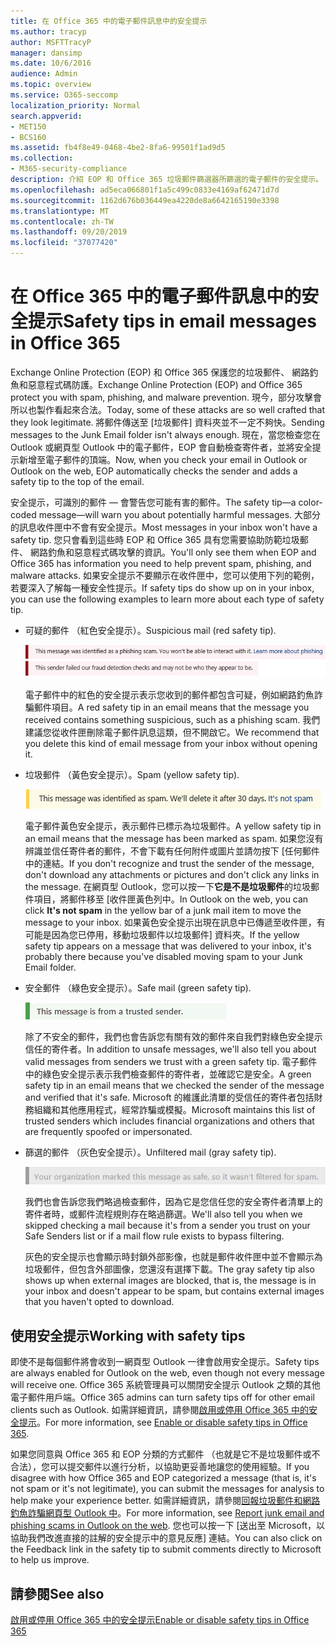 ```yaml
---
title: 在 Office 365 中的電子郵件訊息中的安全提示
ms.author: tracyp
author: MSFTTracyP
manager: dansimp
ms.date: 10/6/2016
audience: Admin
ms.topic: overview
ms.service: O365-seccomp
localization_priority: Normal
search.appverid:
- MET150
- BCS160
ms.assetid: fb4f8e49-0468-4be2-8fa6-99501f1ad9d5
ms.collection:
- M365-security-compliance
description: 介紹 EOP 和 Office 365 垃圾郵件篩選器所篩選的電子郵件的安全提示。
ms.openlocfilehash: ad5eca066801f1a5c499c0833e4169af62471d7d
ms.sourcegitcommit: 1162d676b036449ea4220de8a6642165190e3398
ms.translationtype: MT
ms.contentlocale: zh-TW
ms.lasthandoff: 09/20/2019
ms.locfileid: "37077420"
---
```

# <a name="safety-tips-in-email-messages-in-office-365"></a><span data-ttu-id="37af5-103">在 Office 365 中的電子郵件訊息中的安全提示</span><span class="sxs-lookup"><span data-stu-id="37af5-103">Safety tips in email messages in Office 365</span></span>

<span data-ttu-id="37af5-104">Exchange Online Protection (EOP) 和 Office 365 保護您的垃圾郵件、 網路釣魚和惡意程式碼防護。</span><span class="sxs-lookup"><span data-stu-id="37af5-104">Exchange Online Protection (EOP) and Office 365 protect you with spam, phishing, and malware prevention.</span></span> <span data-ttu-id="37af5-105">現今，部分攻擊會所以也製作看起來合法。</span><span class="sxs-lookup"><span data-stu-id="37af5-105">Today, some of these attacks are so well crafted that they look legitimate.</span></span> <span data-ttu-id="37af5-106">將郵件傳送至 [垃圾郵件] 資料夾並不一定不夠快。</span><span class="sxs-lookup"><span data-stu-id="37af5-106">Sending messages to the Junk Email folder isn't always enough.</span></span> <span data-ttu-id="37af5-107">現在，當您檢查您在 Outlook 或網頁型 Outlook 中的電子郵件，EOP 會自動檢查寄件者，並將安全提示新增至電子郵件的頂端。</span><span class="sxs-lookup"><span data-stu-id="37af5-107">Now, when you check your email in Outlook or Outlook on the web, EOP automatically checks the sender and adds a safety tip to the top of the email.</span></span> 
  
<span data-ttu-id="37af5-108">安全提示，可識別的郵件 — 會警告您可能有害的郵件。</span><span class="sxs-lookup"><span data-stu-id="37af5-108">The safety tip—a color-coded message—will warn you about potentially harmful messages.</span></span> <span data-ttu-id="37af5-109">大部分的訊息收件匣中不會有安全提示。</span><span class="sxs-lookup"><span data-stu-id="37af5-109">Most messages in your inbox won't have a safety tip.</span></span> <span data-ttu-id="37af5-110">您只會看到這些時 EOP 和 Office 365 具有您需要協助防範垃圾郵件、 網路釣魚和惡意程式碼攻擊的資訊。</span><span class="sxs-lookup"><span data-stu-id="37af5-110">You'll only see them when EOP and Office 365 has information you need to help prevent spam, phishing, and malware attacks.</span></span> <span data-ttu-id="37af5-111">如果安全提示不要顯示在收件匣中，您可以使用下列的範例，若要深入了解每一種安全性提示。</span><span class="sxs-lookup"><span data-stu-id="37af5-111">If safety tips do show up on in your inbox, you can use the following examples to learn more about each type of safety tip.</span></span>
  
- <span data-ttu-id="37af5-112">可疑的郵件 （紅色安全提示）。</span><span class="sxs-lookup"><span data-stu-id="37af5-112">Suspicious mail (red safety tip).</span></span>
    
    ![如果螢幕擷取畫面會顯示紅色的安全提示。](../media/5078a0be-e556-44a1-b169-09d780d26898.png)
  
    <span data-ttu-id="37af5-114">電子郵件中的紅色的安全提示表示您收到的郵件都包含可疑，例如網路釣魚詐騙郵件項目。</span><span class="sxs-lookup"><span data-stu-id="37af5-114">A red safety tip in an email means that the message you received contains something suspicious, such as a phishing scam.</span></span> <span data-ttu-id="37af5-115">我們建議您從收件匣刪除電子郵件訊息這類，但不開啟它。</span><span class="sxs-lookup"><span data-stu-id="37af5-115">We recommend that you delete this kind of email message from your inbox without opening it.</span></span>
    
- <span data-ttu-id="37af5-116">垃圾郵件 （黃色安全提示）。</span><span class="sxs-lookup"><span data-stu-id="37af5-116">Spam (yellow safety tip).</span></span>
    
    ![螢幕擷取畫面，顯示一個黃色的安全提示。](../media/793c9265-ea44-48fd-a98f-804fadd4163b.png)
  
    <span data-ttu-id="37af5-118">電子郵件黃色安全提示，表示郵件已標示為垃圾郵件。</span><span class="sxs-lookup"><span data-stu-id="37af5-118">A yellow safety tip in an email means that the message has been marked as spam.</span></span> <span data-ttu-id="37af5-119">如果您沒有辨識並信任寄件者的郵件，不會下載有任何附件或圖片並請勿按下 [任何郵件中的連結。</span><span class="sxs-lookup"><span data-stu-id="37af5-119">If you don't recognize and trust the sender of the message, don't download any attachments or pictures and don't click any links in the message.</span></span> <span data-ttu-id="37af5-120">在網頁型 Outlook，您可以按一下**它是不是垃圾郵件**的垃圾郵件項目，將郵件移至 [收件匣黃色列中。</span><span class="sxs-lookup"><span data-stu-id="37af5-120">In Outlook on the web, you can click **It's not spam** in the yellow bar of a junk mail item to move the message to your inbox.</span></span> <span data-ttu-id="37af5-121">如果黃色安全提示出現在訊息中已傳遞至收件匣，有可能是因為您已停用，移動垃圾郵件以垃圾郵件] 資料夾。</span><span class="sxs-lookup"><span data-stu-id="37af5-121">If the yellow safety tip appears on a message that was delivered to your inbox, it's probably there because you've disabled moving spam to your Junk Email folder.</span></span> 
    
- <span data-ttu-id="37af5-122">安全郵件 （綠色安全提示）。</span><span class="sxs-lookup"><span data-stu-id="37af5-122">Safe mail (green safety tip).</span></span>
    
    ![如果螢幕擷取畫面顯示綠色安全提示。](../media/acbc11d0-f626-4848-9fbf-66eeeda3f803.png)
  
    <span data-ttu-id="37af5-124">除了不安全的郵件，我們也會告訴您有關有效的郵件來自我們對綠色安全提示信任的寄件者。</span><span class="sxs-lookup"><span data-stu-id="37af5-124">In addition to unsafe messages, we'll also tell you about valid messages from senders we trust with a green safety tip.</span></span> <span data-ttu-id="37af5-125">電子郵件中的綠色安全提示表示我們檢查郵件的寄件者，並確認它是安全。</span><span class="sxs-lookup"><span data-stu-id="37af5-125">A green safety tip in an email means that we checked the sender of the message and verified that it's safe.</span></span> <span data-ttu-id="37af5-126">Microsoft 的維護此清單的受信任的寄件者包括財務組織和其他應用程式，經常詐騙或模擬。</span><span class="sxs-lookup"><span data-stu-id="37af5-126">Microsoft maintains this list of trusted senders which includes financial organizations and others that are frequently spoofed or impersonated.</span></span>
    
- <span data-ttu-id="37af5-127">篩選的郵件 （灰色安全提示）。</span><span class="sxs-lookup"><span data-stu-id="37af5-127">Unfiltered mail (gray safety tip).</span></span>
    
    ![如果螢幕擷取畫面會顯示灰色安全提示。](../media/c4d0cf8f-08e9-4c84-beee-1d9e0b022e0a.png)
  
    <span data-ttu-id="37af5-129">我們也會告訴您我們略過檢查郵件，因為它是您信任您的安全寄件者清單上的寄件者時，或郵件流程規則存在略過篩選。</span><span class="sxs-lookup"><span data-stu-id="37af5-129">We'll also tell you when we skipped checking a mail because it's from a sender you trust on your Safe Senders list or if a mail flow rule exists to bypass filtering.</span></span> 
    
    <span data-ttu-id="37af5-130">灰色的安全提示也會顯示時封鎖外部影像，也就是郵件收件匣中並不會顯示為垃圾郵件，但包含外部圖像，您還沒有選擇下載。</span><span class="sxs-lookup"><span data-stu-id="37af5-130">The gray safety tip also shows up when external images are blocked, that is, the message is in your inbox and doesn't appear to be spam, but contains external images that you haven't opted to download.</span></span>
    
## <a name="working-with-safety-tips"></a><span data-ttu-id="37af5-131">使用安全提示</span><span class="sxs-lookup"><span data-stu-id="37af5-131">Working with safety tips</span></span>

<span data-ttu-id="37af5-132">即使不是每個郵件將會收到一網頁型 Outlook 一律會啟用安全提示。</span><span class="sxs-lookup"><span data-stu-id="37af5-132">Safety tips are always enabled for Outlook on the web, even though not every message will receive one.</span></span> <span data-ttu-id="37af5-133">Office 365 系統管理員可以關閉安全提示 Outlook 之類的其他電子郵件用戶端。</span><span class="sxs-lookup"><span data-stu-id="37af5-133">Office 365 admins can turn safety tips off for other email clients such as Outlook.</span></span> <span data-ttu-id="37af5-134">如需詳細資訊，請參閱[啟用或停用 Office 365 中的安全提示](enable-or-disable-safety-tips.md)。</span><span class="sxs-lookup"><span data-stu-id="37af5-134">For more information, see [Enable or disable safety tips in Office 365](enable-or-disable-safety-tips.md).</span></span>
  
<span data-ttu-id="37af5-135">如果您同意與 Office 365 和 EOP 分類的方式郵件 （也就是它不是垃圾郵件或不合法），您可以提交郵件以進行分析，以協助更妥善地讓您的使用經驗。</span><span class="sxs-lookup"><span data-stu-id="37af5-135">If you disagree with how Office 365 and EOP categorized a message (that is, it's not spam or it's not legitimate), you can submit the messages for analysis to help make your experience better.</span></span> <span data-ttu-id="37af5-136">如需詳細資訊，請參閱[回報垃圾郵件和網路釣魚詐騙網頁型 Outlook 中](https://technet.microsoft.com/library/dn594557.aspx)。</span><span class="sxs-lookup"><span data-stu-id="37af5-136">For more information, see [Report junk email and phishing scams in Outlook on the web](https://technet.microsoft.com/library/dn594557.aspx).</span></span> <span data-ttu-id="37af5-137">您也可以按一下 [送出至 Microsoft，以協助我們改進直接的註解的安全提示中的意見反應] 連結。</span><span class="sxs-lookup"><span data-stu-id="37af5-137">You can also click on the Feedback link in the safety tip to submit comments directly to Microsoft to help us improve.</span></span>
  
## <a name="see-also"></a><span data-ttu-id="37af5-138">請參閱</span><span class="sxs-lookup"><span data-stu-id="37af5-138">See also</span></span>

[<span data-ttu-id="37af5-139">啟用或停用 Office 365 中的安全提示</span><span class="sxs-lookup"><span data-stu-id="37af5-139">Enable or disable safety tips in Office 365</span></span>](enable-or-disable-safety-tips.md)

